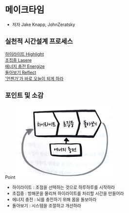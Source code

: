 # 메이크타임

- 저자 Jake Knapp, JohnZeratsky

## 실천적 시간설계 프로세스

[하이라이트 Highlight](https://github.com/bluewow/book/blob/master/MakeTime/contents/highlight.md)  
[초집중 Lasere](https://github.com/bluewow/book/blob/master/MakeTime/contents/laser.md)  
[에너지 충전 Energize](https://github.com/bluewow/book/blob/master/MakeTime/contents/energize.md)  
[돌아보기 Reflect](https://github.com/bluewow/book/blob/master/MakeTime/contents/reflect.md)  
['언젠가'가 바로 오늘이 되게 하라](https://github.com/bluewow/book/blob/master/MakeTime/contents/startSomedayToday.md)  


## 포인트 및 소감
Point 
![main.png](https://github.com/bluewow/book/blob/master/MakeTime/assets/main.png)
- 하이라이트 : 초점을 선택하는 것으로 하루하루를 시작하라
- 초집중 : 방해꾼을 물리쳐 하이라이트를 처리할 시간을 만들어라
- 에너지 충전 : 뇌를 충전하기 위해 몸을 돌보아라
- 돌아보기 : 시스템을 조절하고 개선하라


<!--stackedit_data:
eyJoaXN0b3J5IjpbMTI3NjIzMjk3NCwyMDIyNTc3OTM0LC0xOT
k0MjIyNTAxXX0=
-->
